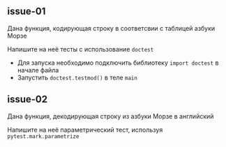 ## issue-01
Дана функция, кодирующая строку в соответсвии с таблицей азбуки Морзе

Напишите на неё тесты с использование `doctest`

* Для запуска необходимо подключить библиотеку `import doctest` в начале файла
* Запустить `doctest.testmod()` в теле `main`

## issue-02
Дана функция, декодирующая строку из азбуки Морзе в английский

Напишите на неё параметрический тест, используя `pytest.mark.parametrize`



